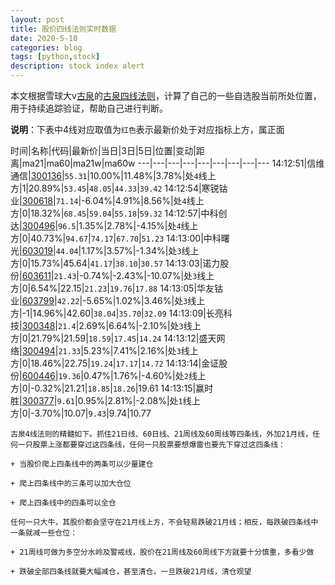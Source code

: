```yaml
---
layout: post
title: 股价四线法则实时数据
date: 2020-5-10
categories: blog
tags: [python,stock]
description: stock index alert
---
```



本文根据雪球大v[古泉](https://xueqiu.com/u/7148646888)的[古泉四线法则](https://xueqiu.com/7148646888/130498192)，计算了自己的一些自选股当前所处位置，用于持续追踪验证，帮助自己进行判断。

**说明**：下表中4线对应取值为`红色`表示最新价处于对应指标上方，属正面

时间|名称|代码|最新价|当日|3日|5日|位置|变动|距离|ma21|ma60|ma21w|ma60w
---|---|---|---|---|---|---|---|---
14:12:51|信维通信|[300136](https://xueqiu.com/S/SZ300136)|`55.31`|10.00%|11.48%|3.78%|处`4`线上方|1|20.89%|`53.45`|`48.05`|`44.33`|`39.42`
14:12:54|寒锐钴业|[300618](https://xueqiu.com/S/SZ300618)|`71.14`|-6.04%|4.91%|8.56%|处`4`线上方|0|18.32%|`68.45`|`59.04`|`55.18`|`59.32`
14:12:57|中科创达|[300496](https://xueqiu.com/S/SZ300496)|`96.5`|1.35%|2.78%|-4.15%|处`4`线上方|0|40.73%|`94.67`|`74.17`|`67.70`|`51.23`
14:13:00|中科曙光|[603019](https://xueqiu.com/S/SH603019)|`44.04`|1.17%|3.57%|-1.34%|处`3`线上方|0|15.73%|45.64|`41.17`|`38.10`|`30.57`
14:13:03|诺力股份|[603611](https://xueqiu.com/S/SH603611)|`21.43`|-0.74%|-2.43%|-10.07%|处`3`线上方|0|6.54%|22.15|`21.23`|`19.76`|`17.88`
14:13:05|华友钴业|[603799](https://xueqiu.com/S/SH603799)|`42.22`|-5.65%|1.02%|3.46%|处`3`线上方|-1|14.96%|42.60|`38.04`|`35.70`|`32.09`
14:13:09|长亮科技|[300348](https://xueqiu.com/S/SZ300348)|`21.4`|2.69%|6.64%|-2.10%|处`3`线上方|0|21.79%|21.59|`18.59`|`17.45`|`14.24`
14:13:12|盛天网络|[300494](https://xueqiu.com/S/SZ300494)|`21.33`|5.23%|7.41%|2.16%|处`3`线上方|0|18.46%|22.75|`19.24`|`17.17`|`14.72`
14:13:14|金证股份|[600446](https://xueqiu.com/S/SH600446)|`19.36`|0.47%|1.76%|-4.60%|处`2`线上方|0|-0.32%|21.21|`18.85`|`18.26`|19.61
14:13:15|赢时胜|[300377](https://xueqiu.com/S/SZ300377)|`9.61`|0.95%|2.81%|-2.08%|处`1`线上方|0|-3.70%|10.07|`9.43`|9.74|10.77

```
古泉4线法则的精髓如下。抓住21日线、60日线、21周线及60周线等四条线，外加21月线，任何一只股票上涨都要穿过这四条线，任何一只股票要想爆雷也要先下穿过这四条线：

+ 当股价爬上四条线中的两条可以少量建仓

+ 爬上四条线中的三条可以加大仓位

+ 爬上四条线中的四条可以全仓

任何一只大牛，其股价都会坚守在21月线上方，不会轻易跌破21月线；相反，每跌破四条线中一条就减一些仓位：

+ 21周线可做为多空分水岭及警戒线，股价在21周线及60周线下方就要十分慎重，多看少做

+ 跌破全部四条线就要大幅减仓，甚至清仓，一旦跌破21月线，清仓观望
```